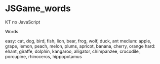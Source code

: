 # JSGame_words
КТ по JavaScript

Words

easy: cat, dog, bird, fish, lion, bear, frog, wolf, duck, ant
medium: apple, grape, lemon, peach, melon, plums, apricot, banana, cherry, orange
hard: ehant, giraffe, dolphin, kangaroo, alligator, chimpanzee, crocodile, porcupine, rhinoceros, hippopotamus
